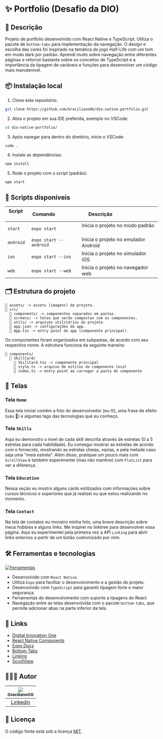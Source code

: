 # ✨ Portfolio (Desafio da DIO)

## 📖 Descrição

Projeto de portfolio desenvolvido com React Native e TypeScript. Utiliza o pacote de `bottom-tabs` para implementação da navegação. O design e escolha das cores foi inspirado na temática do jogo Half-Life com um tom em modo dark por padrão. Aprendi muito sobre navegação entre diferentes páginas e reforcei bastante sobre os conceitos de TypeScript e a importância da tipagem de variáveis e funções para desenvolver um código mais manutenível.

## 📦 Instalação local

1. Clone este repositório:

```bash
git clone https://github.com/GracilianoOG/dio-native-portfolio.git
```

2. Abra o projeto em sua IDE preferida, exemplo no VSCode:

```bash
cd dio-native-portfolio/
```

3. Após navegar para dentro do diretório, inicie o VSCode:

```bash
code .
```

4. Instale as dependências:

```bash
npm install
```

5. Rode o projeto com o script (padrão):

```bash
npm start
```

## 📜 Scripts disponíveis

| Script     | Comando                 | Descrição                             |
| ---------- | ----------------------- | ------------------------------------- |
| `start`    | `expo start`            | Inicia o projeto no modo padrão       |
| `android`  | `expo start --android`  | Inicia o projeto no emulador Android  |
| `ios`      | `expo start --ios`      | Inicia o projeto no simulador iOS     |
| `web`      | `expo start --web`      | Inicia o projeto no navegador web     |

## 🗂️ Estrutura do projeto

```
📁 assets/ -> assets (imagens) do projeto.
📁 src/
  📁 components/ -> componentes separados em pastas.
  📁 screens/ -> telas que serão compostas com os componentes.
  📁 utils/ -> arquivos utilitários do projeto.
  📄 app.json -> configurações do app.
  📄 App.tsx -> entry point do app (componente principal).
```

Os componentes foram organizados em subpastas, de acordo com seu respectivo nome. A estrutura funciona da seguinte maneira:

```
📁 components/
  📁 SkillCard/
    📄 SkillCard.tsx -> componente principal
    📄 style.ts -> arquivo de estilos do componente local
    📄 index.ts -> entry point ao carregar a pasta do componente
```

## 📲 Telas

### Tela `Home`

Essa tela inicial contém a foto do desenvolvedor (eu 🤓), uma frase de efeito (uau 🎉) e algumas tags das tecnologias que eu conheço.

### Tela `Skills`

Aqui eu demonstro o nível de cada skill descrita através de estrelas (0 a 5 estrelas para cada habilidade). Eu consegui mostrar as estrelas de acordo com o fornecido, mostrando as estrelas cheias, vazias, e pela metade caso seja uma "meia estrela". Além disso, pratiquei um pouco mais com `ScrollView` e também experimentei (mas não mantive) com `FlatList` para ver a diferença.

### Tela `Education`

Nessa seção eu mostro alguns cards estilizados com informações sobre cursos técnicos e superiores que já realizei ou que estou realizando no momento.

### Tela `Contact`

Na tela de contatos eu monstro minha foto, uma breve descrição sobre meus hobbies e alguns links. Me inspirei no linktree para desenvolver essa página. Aqui eu experimentei pela primeira vez a API `Linking` para abrir links externos a partir de um botão customizado por mim.

## 🛠️ Ferramentas e tecnologias

[![Ferramentas](https://skillicons.dev/icons?i=react,ts,nodejs,npm,vscode,bash)](https://skillicons.dev)

- Desenvolvido com `React Native`.
- Utiliza `Expo` para facilitar o desenvolvimento e a gestão do projeto.
- Desenvolvido com `TypeScript` para garantir tipagem forte e maior segurança.
- Ferramentas de desenvolvimento com suporte a tipagens do React.
- Navegação entre as telas desenvolvida com o pacote `bottom-tabs`, que permite adicionar abas na parte inferior da tela.

## 🔗 Links

- [Digital Innovation One](https://www.dio.me/)
- [React Native Components](https://reactnative.dev/docs/components-and-apis)
- [Expo Docs](https://docs.expo.dev/)
- [Bottom Tabs](https://reactnavigation.org/docs/bottom-tab-navigator/)
- [Linking](https://reactnative.dev/docs/linking?language=typescript)
- [ScrollView](https://reactnative.dev/docs/scrollview)

## 🧑🏻‍💻 Autor

| [<img src="https://avatars.githubusercontent.com/u/72778164?s=96&v=4"><br><sub>GracilianoOG</sub>](https://github.com/GracilianoOG) |
| :---------------------------------------------------------------------------------------------------------------------------------: |
|                                       [Linkedin](https://www.linkedin.com/in/gabrielgmbarros)                                       |

## 📝 Licença

O código fonte está sob a licença [MIT](./LICENSE).

